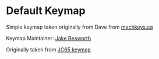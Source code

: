 Default Keymap
===

Simple keymap taken originally from Dave from [mechkeys.ca](https://mechkeys.ca/)

Keymap Maintainer: [Jake Besworth](https://github.com/jakebesworth)

Originally taken from [JC65 keymap](https://github.com/qmk/qmk_firmware/tree/master/keyboards/jc65)